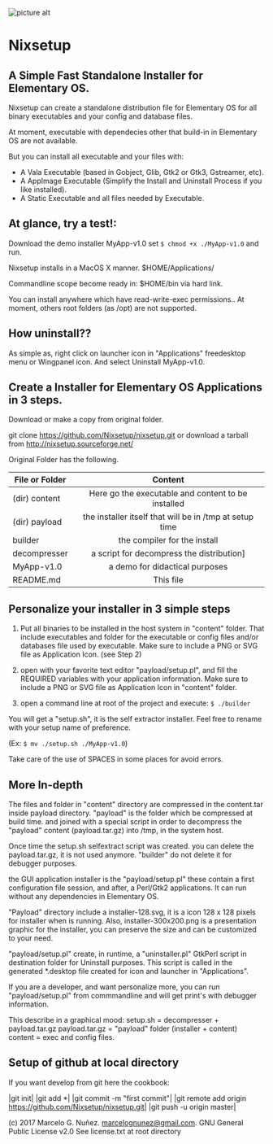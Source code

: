 

![picture alt](http://a.fsdn.com/con/app/proj/nixsetup/screenshots/screenshot-nixsetup.png "Nixsetup")

Nixsetup
=================================

A Simple Fast Standalone Installer for Elementary OS.
-----------------------------------------------------

Nixsetup can create a standalone distribution file
for Elementary OS for all binary executables and your
config and database files.

At moment, executable with dependecies other that build-in
in Elementary OS are not available.

But you can install all executable and your files with:
- A Vala Executable (based in Gobject, Glib, Gtk2 or Gtk3, Gstreamer, etc).
- A AppImage Executable (Simplify the Install and Uninstall Process if you like installed).
- A Static Executable and all files needed by Executable.


At glance, try a test!:
---------------------------
Download the demo installer MyApp-v1.0
set
`$ chmod +x ./MyApp-v1.0`
and run.

Nixsetup installs in a MacOS X manner.
$HOME/Applications/

Commandline scope become ready in:
$HOME/bin via hard link.

You can install anywhere which have read-write-exec permissions..
At moment, others root folders (as /opt)
are not supported.


How uninstall??
----------------
As simple as, right click on launcher icon in "Applications" freedesktop menu or Wingpanel icon.
And select Uninstall MyApp-v1.0.


Create a Installer for Elementary OS Applications in 3 steps.
---------------------------------------------------------------

Download or make a copy from original folder.

git clone https://github.com/Nixsetup/nixsetup.git
or download a tarball from http://nixsetup.sourceforge.net/

Original Folder has the following.

| File or Folder	| Content |
| ---------------------	|:-------------:|
| (dir) content      	| Here go the executable and content to be installed |
| (dir) payload     	| the installer itself that will be in /tmp at setup time |
| builder	 	| the compiler for the install |
| decompresser		| a script for decompress the distribution] |
| MyApp-v1.0		| a demo for didactical purposes |
| README.md		| This file |



Personalize your installer in 3 simple steps
-----------------------------------------------
1) Put all binaries to be installed in the host system
in "content" folder. That include executables and folder for the executable
or config files and/or databases file used by executable.
Make sure to include a PNG or SVG file as Application Icon. (see Step 2)

2) open with your favorite text editor "payload/setup.pl", and fill
the REQUIRED variables with your application information.
Make sure to include a PNG or SVG file as Application Icon in "content" folder.

3) open a command line at root of the project and execute:
`$ ./builder`

You will get a "setup.sh", it is the self extractor installer.
Feel free to rename with your setup name of preference.

(Ex: `$ mv ./setup.sh ./MyApp-v1.0`)

Take care of the use of SPACES in some places for avoid errors.


More In-depth
-----------------------------------------------------

The files and folder in "content" directory are compressed
in the content.tar inside payload directory.
"payload" is the folder which be compressed at build time.
and joined with a special script in order to decompress
the "payload" content (payload.tar.gz) into /tmp, in the system host.

Once time the setup.sh selfextract script was created.
you can delete the payload.tar.gz, it is not used anymore.
"builder" do not delete it for debugger purposes.

the GUI application installer is the "payload/setup.pl"
these contain a first configuration file session, and
after, a Perl/Gtk2 applications. It can run without
any dependencies in Elementary OS.

"Payload" directory include a installer-128.svg, it is
a icon 128 x 128 pixels for installer when is running.
Also, installer-300x200.png is a presentation graphic
for the installer, you can preserve the size
and can be customized to your need.

"payload/setup.pl" create, in runtime, a "uninstaller.pl"
GtkPerl script in destination folder for Uninstall
purposes. This script is called in the generated *.desktop
file created for icon and launcher in "Applications".

If you are a developer, and want personalize more,
you can run "payload/setup.pl" from commmandline
and will get print's with debugger information.

This describe in a graphical mood:
setup.sh = decompresser + payload.tar.gz
payload.tar.gz = "payload" folder (installer + content)
content = exec and config files.



Setup of github at local directory
------------------------------------
If you want develop from git here the cookbook:

|git init|
|git add *|
|git commit -m "first commit"|
|git remote add origin https://github.com/Nixsetup/nixsetup.git|
|git push -u origin master|





(c) 2017 Marcelo G. Nuñez. <marcelognunez@gmail.com>. GNU General Public License v2.0
See license.txt at root directory

